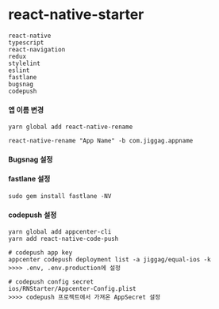 # react-native-starter

```
react-native
typescript
react-navigation
redux
stylelint
eslint
fastlane
bugsnag
codepush
```

#### 앱 이름 변경

```shell
yarn global add react-native-rename

react-native-rename "App Name" -b com.jiggag.appname
```

#### Bugsnag 설정
#### fastlane 설정
```shell
sudo gem install fastlane -NV
```

#### codepush 설정
```shell
yarn global add appcenter-cli
yarn add react-native-code-push
```

```shell
# codepush app key
appcenter codepush deployment list -a jiggag/equal-ios -k
>>>> .env, .env.production에 설정

# codepush config secret
ios/RNStarter/Appcenter-Config.plist
>>>> codepush 프로젝트에서 가져온 AppSecret 설정
```
